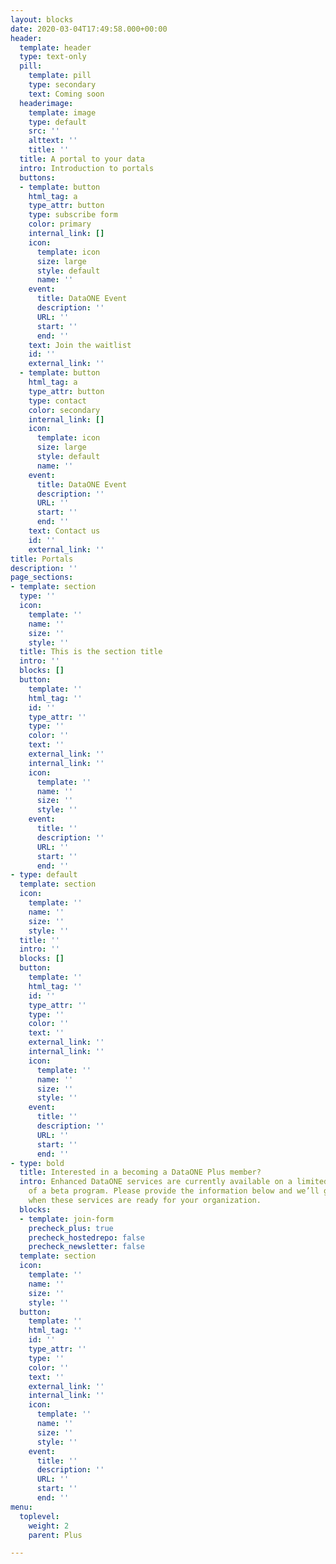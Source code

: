 ```yaml
---
layout: blocks
date: 2020-03-04T17:49:58.000+00:00
header:
  template: header
  type: text-only
  pill:
    template: pill
    type: secondary
    text: Coming soon
  headerimage:
    template: image
    type: default
    src: ''
    alttext: ''
    title: ''
  title: A portal to your data
  intro: Introduction to portals
  buttons:
  - template: button
    html_tag: a
    type_attr: button
    type: subscribe form
    color: primary
    internal_link: []
    icon:
      template: icon
      size: large
      style: default
      name: ''
    event:
      title: DataONE Event
      description: ''
      URL: ''
      start: ''
      end: ''
    text: Join the waitlist
    id: ''
    external_link: ''
  - template: button
    html_tag: a
    type_attr: button
    type: contact
    color: secondary
    internal_link: []
    icon:
      template: icon
      size: large
      style: default
      name: ''
    event:
      title: DataONE Event
      description: ''
      URL: ''
      start: ''
      end: ''
    text: Contact us
    id: ''
    external_link: ''
title: Portals
description: ''
page_sections:
- template: section
  type: ''
  icon:
    template: ''
    name: ''
    size: ''
    style: ''
  title: This is the section title
  intro: ''
  blocks: []
  button:
    template: ''
    html_tag: ''
    id: ''
    type_attr: ''
    type: ''
    color: ''
    text: ''
    external_link: ''
    internal_link: ''
    icon:
      template: ''
      name: ''
      size: ''
      style: ''
    event:
      title: ''
      description: ''
      URL: ''
      start: ''
      end: ''
- type: default
  template: section
  icon:
    template: ''
    name: ''
    size: ''
    style: ''
  title: ''
  intro: ''
  blocks: []
  button:
    template: ''
    html_tag: ''
    id: ''
    type_attr: ''
    type: ''
    color: ''
    text: ''
    external_link: ''
    internal_link: ''
    icon:
      template: ''
      name: ''
      size: ''
      style: ''
    event:
      title: ''
      description: ''
      URL: ''
      start: ''
      end: ''
- type: bold
  title: Interested in a becoming a DataONE Plus member?
  intro: Enhanced DataONE services are currently available on a limited basis as part
    of a beta program. Please provide the information below and we’ll get in touch
    when these services are ready for your organization.
  blocks:
  - template: join-form
    precheck_plus: true
    precheck_hostedrepo: false
    precheck_newsletter: false
  template: section
  icon:
    template: ''
    name: ''
    size: ''
    style: ''
  button:
    template: ''
    html_tag: ''
    id: ''
    type_attr: ''
    type: ''
    color: ''
    text: ''
    external_link: ''
    internal_link: ''
    icon:
      template: ''
      name: ''
      size: ''
      style: ''
    event:
      title: ''
      description: ''
      URL: ''
      start: ''
      end: ''
menu:
  toplevel:
    weight: 2
    parent: Plus

---
```

